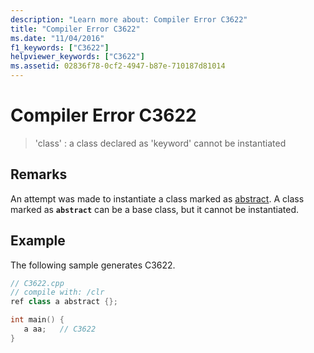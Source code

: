 ```yaml
---
description: "Learn more about: Compiler Error C3622"
title: "Compiler Error C3622"
ms.date: "11/04/2016"
f1_keywords: ["C3622"]
helpviewer_keywords: ["C3622"]
ms.assetid: 02836f78-0cf2-4947-b87e-710187d81014
---
```

# Compiler Error C3622

> 'class' : a class declared as 'keyword' cannot be instantiated

## Remarks

An attempt was made to instantiate a class marked as [abstract](../../extensions/abstract-cpp-component-extensions.md). A class marked as **`abstract`** can be a base class, but it cannot be instantiated.

## Example

The following sample generates C3622.

```cpp
// C3622.cpp
// compile with: /clr
ref class a abstract {};

int main() {
   a aa;   // C3622
}
```
